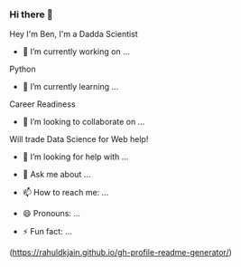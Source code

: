 ### Hi there 👋
Hey I'm Ben, I'm a Dadda Scientist


- 🔭 I’m currently working on ...

Python

- 🌱 I’m currently learning ...

Career Readiness

- 👯 I’m looking to collaborate on ...

Will trade Data Science for Web help!

- 🤔 I’m looking for help with ...



- 💬 Ask me about ...
- 📫 How to reach me: ...
- 😄 Pronouns: ...
- ⚡ Fun fact: ...


(https://rahuldkjain.github.io/gh-profile-readme-generator/)

<!--
hidden?
-->
